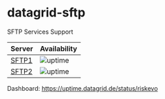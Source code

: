 # datagrid-sftp
SFTP Services Support

| Server                                                        | Availability                                                                       
|---------------------------------------------------------------|----------------------------------------------------------------------------------
| [SFTP1](https://sshcheck.com/server/sftp1.riskevolution.com/) | ![uptime](https://uptime.datagrid.de/api/badge/15/uptime/72?style=flat "SFTP1")  
| [SFTP2](https://sshcheck.com/server/sftp2.riskevolution.com/) | ![uptime](https://uptime.datagrid.de/api/badge/207/uptime/72?style=flat "SFTP2") 

Dashboard: https://uptime.datagrid.de/status/riskevo
